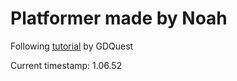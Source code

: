 # Platformer made by Noah

Following [tutorial](https://www.youtube.com/watch?v=Mc13Z2gboEk) by GDQuest

Current timestamp: 1.06.52
